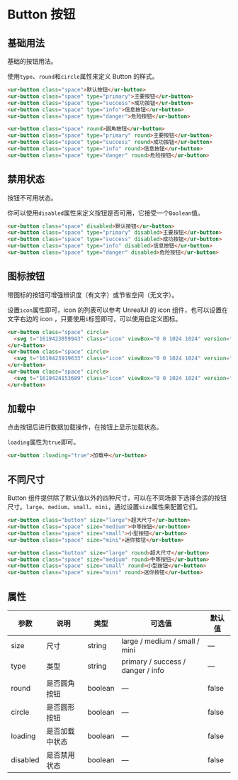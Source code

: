 # Button 按钮
## 基础用法

基础的按钮用法。

使用`type`、`round`和`circle`属性来定义 Button 的样式。

```html
<ur-button class="space">默认按钮</ur-button>
<ur-button class="space" type="primary">主要按钮</ur-button>
<ur-button class="space" type="success">成功按钮</ur-button>
<ur-button class="space" type="info">信息按钮</ur-button>
<ur-button class="space" type="danger">危险按钮</ur-button>

<ur-button class="space" round>圆角按钮</ur-button>
<ur-button class="space" type="primary" round>主要按钮</ur-button>
<ur-button class="space" type="success" round>成功按钮</ur-button>
<ur-button class="space" type="info" round>信息按钮</ur-button>
<ur-button class="space" type="danger" round>危险按钮</ur-button>
```
## 禁用状态

按钮不可用状态。

你可以使用`disabled`属性来定义按钮是否可用，它接受一个`Boolean`值。

```html
<ur-button class="space" disabled>默认按钮</ur-button>
<ur-button class="space" type="primary" disabled>主要按钮</ur-button>
<ur-button class="space" type="success" disabled>成功按钮</ur-button>
<ur-button class="space" type="info" disabled>信息按钮</ur-button>
<ur-button class="space" type="danger" disabled>危险按钮</ur-button>
```
## 图标按钮

带图标的按钮可增强辨识度（有文字）或节省空间（无文字）。

设置`icon`属性即可，icon 的列表可以参考 UnrealUI 的 icon 组件，也可以设置在文字右边的 icon ，只要使用`i`标签即可，可以使用自定义图标。

```html
<ur-button class="space" circle>
  <svg t="1619423859943" class="icon" viewBox="0 0 1024 1024" version="1.1" xmlns="http://www.w3.org/2000/svg" p-id="7273" width="20" height="20"><path d="M1004.79998 1004.799969c-25.599999 25.599999-63.999998 25.599999-89.599997 0l-198.399994-198.399994c-172.799995 127.999996-409.599987 121.599996-569.599982-25.599999-179.199994-166.399995-191.999994-460.799986-19.199999-639.99998 172.799995-179.199994 460.799986-185.599994 639.99998-6.4 159.999995 159.999995 172.799995 409.599987 38.399999 582.399982l198.399994 198.399994C1030.399979 940.799971 1030.399979 979.199969 1004.79998 1004.799969zM703.999989 262.399992c-127.999996-179.199994-390.399988-179.199994-518.399984 0-83.199997 108.799997-83.199997 268.799992 0 377.599988 127.999996 179.199994 390.399988 179.199994 518.399984 0C787.199987 524.799984 787.199987 371.199988 703.999989 262.399992z" p-id="7274" fill="#707070"></path></svg>
</ur-button>
<ur-button class="space" circle>
  <svg t="1619423919633" class="icon" viewBox="0 0 1024 1024" version="1.1" xmlns="http://www.w3.org/2000/svg" p-id="9794" width="20" height="20"><path d="M843.693959 293.609061 425.255869 712.056362 186.145026 472.947566 66.579883 592.504522 425.255869 951.165158 963.260126 413.174204Z" p-id="9795" fill="#707070"></path></svg>
</ur-button>
<ur-button class="space" circle>
  <svg t="1619424153689" class="icon" viewBox="0 0 1024 1024" version="1.1" xmlns="http://www.w3.org/2000/svg" p-id="2092" width="20" height="20"><path d="M73.808006 943.607018 73.808006 878.910531l0-64.696488 0-64.696488 97.040127 0 0 64.696488 679.270654 0 0-64.696488 97.04115 0 0 64.696488 0 64.696488 0 64.696488L73.808006 943.607018 73.808006 943.607018zM170.848133 361.363188l226.425939 3.298116L397.274072 70.248947l226.425939 0 0 291.218618 226.424916-0.097214L513.971911 717.180056 170.848133 361.363188 170.848133 361.363188z" p-id="2093" fill="#707070"></path></svg>
</ur-button>
```


## 加载中

点击按钮后进行数据加载操作，在按钮上显示加载状态。

`loading`属性为`true`即可。

```html
<ur-button :loading="true">加载中</ur-button>
```
## 不同尺寸

Button 组件提供除了默认值以外的四种尺寸，可以在不同场景下选择合适的按钮尺寸。`large`、`medium`、`small`、`mini`，通过设置`size`属性来配置它们。

```html
<ur-button class="button" size="large">超大尺寸</ur-button>
<ur-button class="space" size="medium">中等按钮</ur-button>
<ur-button class="space" size="small">小型按钮</ur-button>
<ur-button class="space" size="mini">迷你按钮</ur-button>

<ur-button class="button" size="large" round>超大尺寸</ur-button>
<ur-button class="space" size="medium" round>中等按钮</ur-button>
<ur-button class="space" size="small" round>小型按钮</ur-button>
<ur-button class="space" size="mini" round>迷你按钮</ur-button>
```
## 属性
| 参数      | 说明    | 类型      | 可选值       | 默认值   |
|---------- |-------- |---------- |-------------  |-------- |
| size     | 尺寸   | string  |   large / medium / small / mini |    —     |
| type     | 类型   | string    |   primary / success / danger / info |     —    |
| round     | 是否圆角按钮   | boolean    | — | false   |
| circle     | 是否圆形按钮   | boolean    | — | false   |
| loading     | 是否加载中状态   | boolean    | — | false   |
| disabled  | 是否禁用状态    | boolean   | —   | false   |